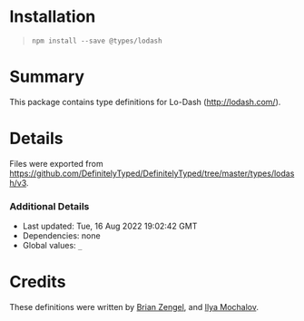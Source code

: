 # Installation
> `npm install --save @types/lodash`

# Summary
This package contains type definitions for Lo-Dash (http://lodash.com/).

# Details
Files were exported from https://github.com/DefinitelyTyped/DefinitelyTyped/tree/master/types/lodash/v3.

### Additional Details
 * Last updated: Tue, 16 Aug 2022 19:02:42 GMT
 * Dependencies: none
 * Global values: `_`

# Credits
These definitions were written by [Brian Zengel](https://github.com/bczengel), and [Ilya Mochalov](https://github.com/chrootsu).

